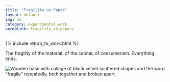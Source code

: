 ```yaml
---
title: "Fragility on Paper"
layout: default
img: 15
category: experimental_work
permalink: fragility_on_paper/
---
```


{% include return_to_work.html %}

The fragility of the material, of the capital, of consumerism. Everything ends.

![Wooden base with collage of black velvet scattered shapes and the word "fragile" repeatedly, both together and broken apart]({{site.baseurl}}/assets/images/15.png "Fragility on paper")
